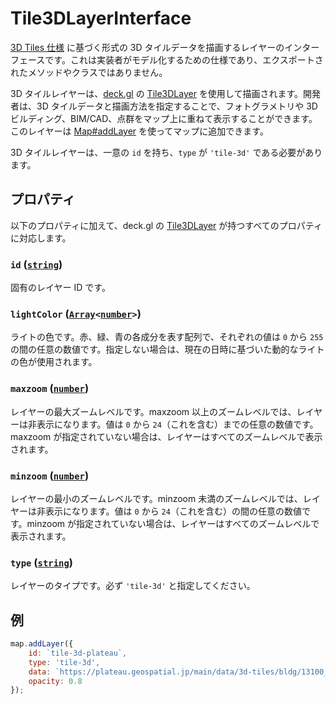 # Tile3DLayerInterface

[3D Tiles 仕様](https://www.ogc.org/standard/3dtiles/) に基づく形式の 3D タイルデータを描画するレイヤーのインターフェースです。これは実装者がモデル化するための仕様であり、エクスポートされたメソッドやクラスではありません。

3D タイルレイヤーは、[deck.gl](https://deck.gl) の [Tile3DLayer](https://deck.gl/docs/api-reference/geo-layers/tile-3d-layer) を使用して描画されます。開発者は、3D タイルデータと描画方法を指定することで、フォトグラメトリや 3D ビルディング、BIM/CAD、点群をマップ上に重ねて表示することができます。このレイヤーは [Map#addLayer](./map.md#addlayer-layer) を使ってマップに追加できます。

3D タイルレイヤーは、一意の `id` を持ち、`type` が `'tile-3d'` である必要があります。

## プロパティ

以下のプロパティに加えて、deck.gl の [Tile3DLayer](https://deck.gl/docs/api-reference/geo-layers/tile-3d-layer) が持つすべてのプロパティに対応します。

### **`id`** ([`string`](https://developer.mozilla.org/docs/Web/JavaScript/Reference/Global_Objects/String))

固有のレイヤー ID です。

### **`lightColor`** ([`Array`](https://developer.mozilla.org/docs/Web/JavaScript/Reference/Global_Objects/Array)`<`[`number`](https://developer.mozilla.org/docs/Web/JavaScript/Reference/Global_Objects/Number)`>`)

ライトの色です。赤、緑、青の各成分を表す配列で、それぞれの値は `0` から `255` の間の任意の数値です。指定しない場合は、現在の日時に基づいた動的なライトの色が使用されます。

### **`maxzoom`** ([`number`](https://developer.mozilla.org/docs/Web/JavaScript/Reference/Global_Objects/Number))

レイヤーの最大ズームレベルです。maxzoom 以上のズームレベルでは、レイヤーは非表示になります。値は `0` から `24`（これを含む）までの任意の数値です。maxzoom が指定されていない場合は、レイヤーはすべてのズームレベルで表示されます。

### **`minzoom`** ([`number`](https://developer.mozilla.org/docs/Web/JavaScript/Reference/Global_Objects/Number))

レイヤーの最小のズームレベルです。minzoom 未満のズームレベルでは、レイヤーは非表示になります。値は `0` から `24`（これを含む）の間の任意の数値です。minzoom が指定されていない場合は、レイヤーはすべてのズームレベルで表示されます。

### **`type`** ([`string`](https://developer.mozilla.org/docs/Web/JavaScript/Reference/Global_Objects/String))

レイヤーのタイプです。必ず `'tile-3d'` と指定してください。

## 例

```js
map.addLayer({
	id: `tile-3d-plateau`,
	type: 'tile-3d',
	data: `https://plateau.geospatial.jp/main/data/3d-tiles/bldg/13100_tokyo/13101_chiyoda-ku/low_resolution/tileset.json`,
	opacity: 0.8
});
```
